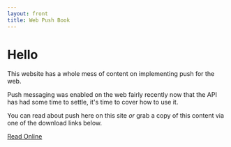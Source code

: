 ```yaml
---
layout: front
title: Web Push Book
---
```

# Hello

This website has a whole mess of content on implementing push for the web.

Push messaging was enabled on the web fairly recently now that the API has
had some time to settle, it's time to cover how to use it.

You can read about push here on this site *or* grab a copy of this content
via one of the download links below.

<a href="{{ site.content[0].url }}">Read Online</a>
